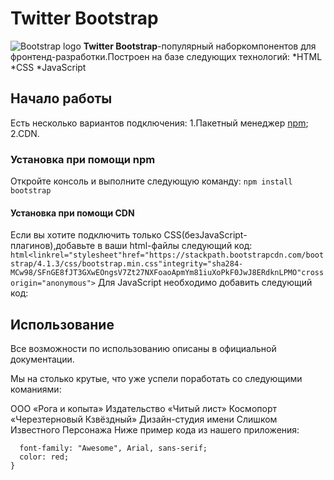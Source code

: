 # Twitter Bootstrap

![Bootstrap logo](https://i.imgur.com/qhtywl2.png)
**Twitter Bootstrap**-популярный наборкомпонентов для фронтенд-разработки.Построен на базе следующих технологий:
*HTML
*CSS
*JavaScript
## Начало работы
Есть несколько вариантов подключения:
1.Пакетный менеджер [npm](https://npmjs.com);
2.CDN.
### Установка при помощи npm
Откройте    консоль и выполните следующую команду: `npm install bootstrap`
#### Установка при помощи CDN
Если вы хотите подключить только CSS(безJavaScript-плагинов),добавьте в ваши html-файлы следующий код: ```html<linkrel="stylesheet"href="https://stackpath.bootstrapcdn.com/bootstrap/4.1.3/css/bootstrap.min.css"integrity="sha284-MCw98/SFnGE8fJT3GXwEOngsV7Zt27NXFoaoApmYm81iuXoPkF0JwJ8ERdknLPMO"crossorigin="anonymous">```
Для JavaScript необходимо добавить следующий код:

## Использование
Все возможности по использованию описаны в официальной документации.

Мы на столько крутые, что уже успели поработать со следующими команиями:

ООО «Рога и копыта»
Издательство «Читый лист»
Космопорт «Черезтерновый Кзвёздный»
Дизайн-студия имени Слишком Известного Персонажа
Ниже пример кода из нашего приложения:

```.selector {
  font-family: "Awesome", Arial, sans-serif;
  color: red;
} 
